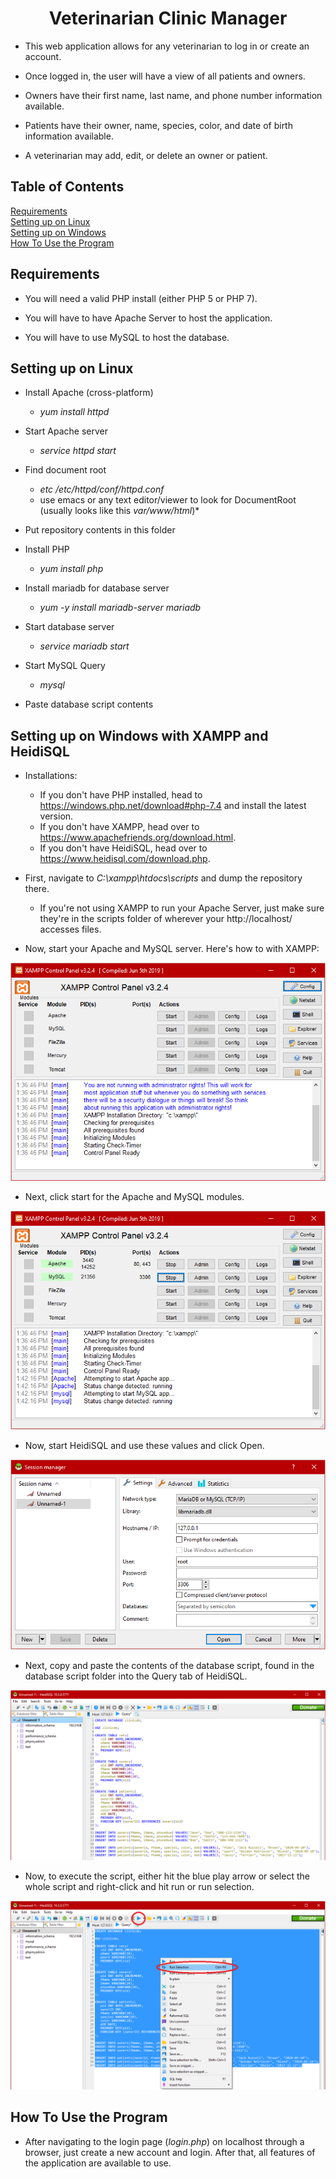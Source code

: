 <h1 align="center">
 Veterinarian Clinic Manager
</h1>

* This web application allows for any veterinarian to log in or create an account.

* Once logged in, the user will have a view of all patients and owners.

* Owners have their first name, last name, and phone number information available.

* Patients have their owner, name, species, color, and date of birth information available.

* A veterinarian may add, edit, or delete an owner or patient.

## Table of Contents
[Requirements](https://github.com/BrianASpencer/VeterinarianClinic#requirements)
<br>
[Setting up on Linux](https://github.com/BrianASpencer/VeterinarianClinic#Setting-up-on-Linux)
<br>
[Setting up on Windows](https://github.com/BrianASpencer/VeterinarianClinic#Setting-up-on-Windows-with-XAMPP-and-HeidiSQL)
<br>
[How To Use the Program](https://github.com/BrianASpencer/VeterinarianClinic#how-to-use-the-program)
<br>

## **Requirements**

* You will need a valid PHP install (either PHP 5 or PHP 7).

* You will have to have Apache Server to host the application.

* You will have to use MySQL to host the database.

## **Setting up on Linux**

* Install Apache (cross-platform)
  * *yum install httpd*

* Start Apache server
  * *service httpd start*

* Find document root
  * *etc /etc/httpd/conf/httpd.conf*
  * use emacs or any text editor/viewer to look for DocumentRoot (usually looks like this *var/www/html*)*

* Put repository contents in this folder

* Install PHP
  * *yum install php*

* Install mariadb for database server
  * *yum -y install mariadb-server mariadb*

* Start database server
  * *service mariadb start*

* Start MySQL Query
  * *mysql*

* Paste database script contents

## Setting up on Windows with XAMPP and HeidiSQL

* Installations:
  * If you don't have PHP installed, head to https://windows.php.net/download#php-7.4 and install the latest version.
  * If you don't have XAMPP, head over to https://www.apachefriends.org/download.html.
  * If you don't have HeidiSQL, head over to https://www.heidisql.com/download.php.

* First, navigate to *C:\xampp\htdocs\scripts* and dump the repository there.
  * If you're not using XAMPP to run your Apache Server, just make sure they're in the scripts folder of wherever your http://localhost/ accesses files.

* Now, start your Apache and MySQL server. Here's how to with XAMPP:

![Image of XAMPP](https://github.com/BrianASpencer/VeterinarianClinic/blob/master/Other/Image%20of%20XAMPP.png)

* Next, click start for the Apache and MySQL modules.

![Image of XAMPP Buttons](https://github.com/BrianASpencer/VeterinarianClinic/blob/master/Other/Image%20of%20XAMPP%20Buttons.png)

* Now, start HeidiSQL and use these values and click Open.

![Image of HeidiSQL](https://github.com/BrianASpencer/VeterinarianClinic/blob/master/Other/Image%20of%20HeidiSQL.png)

* Next, copy and paste the contents of the database script, found in the database script folder into the Query tab of HeidiSQL.

![Image of HeidiSQL w/Query](https://github.com/BrianASpencer/VeterinarianClinic/blob/master/Other/Image%20of%20HeidiSQL%20wQuery.png)

* Now, to execute the script, either hit the blue play arrow or select the whole script and right-click and hit run or run selection.

![Image of HeidiSQL w/Selection](https://github.com/BrianASpencer/VeterinarianClinic/blob/master/Other/Image%20of%20HeidiSQL%20wSelection.png)

## **How To Use the Program** 

* After navigating to the login page (*login.php*) on localhost through a browser, just create a new account and login. After that, all features of the application are available to use.
